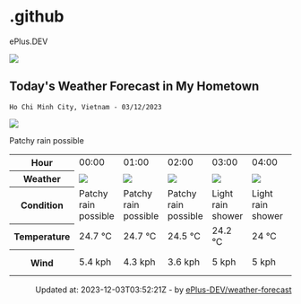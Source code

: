 # .github
ePlus.DEV

![](https://komarev.com/ghpvc/?username=ePlus-DEV&style=for-the-badge)

## Today's Weather Forecast in My Hometown



`Ho Chi Minh City, Vietnam - 03/12/2023`

<img src="https://cdn.weatherapi.com/weather/64x64/day/176.png" />

Patchy rain possible


<table>
    <tr>
        <th>Hour</th>
        <td>00:00</td><td>01:00</td><td>02:00</td><td>03:00</td><td>04:00</td><td>05:00</td><td>06:00</td><td>07:00</td><td>08:00</td><td>09:00</td><td>10:00</td><td>11:00</td><td>12:00</td><td>13:00</td><td>14:00</td><td>15:00</td><td>16:00</td><td>17:00</td><td>18:00</td><td>19:00</td><td>20:00</td><td>21:00</td><td>22:00</td><td>23:00</td>
    </tr>
    <tr>
        <th>Weather</th>
        <td><img src="https://cdn.weatherapi.com/weather/64x64/night/176.png"></img></td><td><img src="https://cdn.weatherapi.com/weather/64x64/night/176.png"></img></td><td><img src="https://cdn.weatherapi.com/weather/64x64/night/176.png"></img></td><td><img src="https://cdn.weatherapi.com/weather/64x64/night/353.png"></img></td><td><img src="https://cdn.weatherapi.com/weather/64x64/night/353.png"></img></td><td><img src="https://cdn.weatherapi.com/weather/64x64/night/176.png"></img></td><td><img src="https://cdn.weatherapi.com/weather/64x64/day/176.png"></img></td><td><img src="https://cdn.weatherapi.com/weather/64x64/day/176.png"></img></td><td><img src="https://cdn.weatherapi.com/weather/64x64/day/176.png"></img></td><td><img src="https://cdn.weatherapi.com/weather/64x64/day/122.png"></img></td><td><img src="https://cdn.weatherapi.com/weather/64x64/day/116.png"></img></td><td><img src="https://cdn.weatherapi.com/weather/64x64/day/119.png"></img></td><td><img src="https://cdn.weatherapi.com/weather/64x64/day/119.png"></img></td><td><img src="https://cdn.weatherapi.com/weather/64x64/day/122.png"></img></td><td><img src="https://cdn.weatherapi.com/weather/64x64/day/176.png"></img></td><td><img src="https://cdn.weatherapi.com/weather/64x64/day/176.png"></img></td><td><img src="https://cdn.weatherapi.com/weather/64x64/day/119.png"></img></td><td><img src="https://cdn.weatherapi.com/weather/64x64/day/119.png"></img></td><td><img src="https://cdn.weatherapi.com/weather/64x64/night/119.png"></img></td><td><img src="https://cdn.weatherapi.com/weather/64x64/night/119.png"></img></td><td><img src="https://cdn.weatherapi.com/weather/64x64/night/119.png"></img></td><td><img src="https://cdn.weatherapi.com/weather/64x64/night/119.png"></img></td><td><img src="https://cdn.weatherapi.com/weather/64x64/night/119.png"></img></td><td><img src="https://cdn.weatherapi.com/weather/64x64/night/119.png"></img></td>
    </tr>
    <tr>
        <th>Condition</th>
        <td width="200px">Patchy rain possible</td><td width="200px">Patchy rain possible</td><td width="200px">Patchy rain possible</td><td width="200px">Light rain shower</td><td width="200px">Light rain shower</td><td width="200px">Patchy rain possible</td><td width="200px">Patchy rain possible</td><td width="200px">Patchy rain possible</td><td width="200px">Patchy rain possible</td><td width="200px">Overcast</td><td width="200px">Partly cloudy</td><td width="200px">Cloudy</td><td width="200px">Cloudy</td><td width="200px">Overcast</td><td width="200px">Patchy rain possible</td><td width="200px">Patchy rain possible</td><td width="200px">Cloudy</td><td width="200px">Cloudy</td><td width="200px">Cloudy</td><td width="200px">Cloudy</td><td width="200px">Cloudy</td><td width="200px">Cloudy</td><td width="200px">Cloudy</td><td width="200px">Cloudy</td>
    </tr>
    <tr>
        <th>Temperature</th>
        <td>24.7 °C</td><td>24.7 °C</td><td>24.5 °C</td><td>24.2 °C</td><td>24 °C</td><td>23.9 °C</td><td>24 °C</td><td>23.9 °C</td><td>23.8 °C</td><td>24.1 °C</td><td>29 °C</td><td>25.5 °C</td><td>26.1 °C</td><td>27 °C</td><td>26.8 °C</td><td>25.9 °C</td><td>25.3 °C</td><td>24.9 °C</td><td>24.6 °C</td><td>24.5 °C</td><td>24.4 °C</td><td>24.3 °C</td><td>24.3 °C</td><td>24.2 °C</td>
    </tr>
    <tr>
        <th>Wind</th>
        <td>5.4 kph</td><td>4.3 kph</td><td>3.6 kph</td><td>5 kph</td><td>5 kph</td><td>5.4 kph</td><td>5.8 kph</td><td>7.6 kph</td><td>7.9 kph</td><td>9 kph</td><td>3.6 kph</td><td>7.9 kph</td><td>6.8 kph</td><td>7.6 kph</td><td>9.7 kph</td><td>7.9 kph</td><td>6.8 kph</td><td>7.2 kph</td><td>5.8 kph</td><td>5.8 kph</td><td>6.1 kph</td><td>4 kph</td><td>1.4 kph</td><td>5.4 kph</td>
    </tr>
</table>


<div align="right">
    Updated at: 2023-12-03T03:52:21Z - by <a target="_blank"
        href="https://github.com/ePlus-DEV/weather-forecast">ePlus-DEV/weather-forecast</a>
</div>
